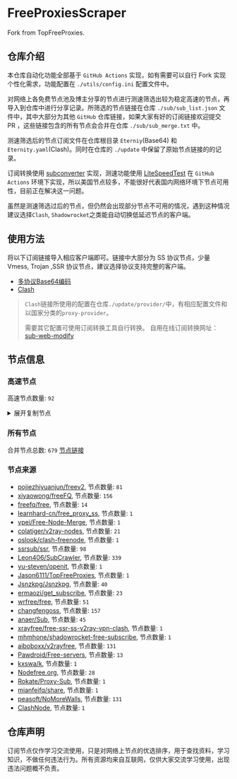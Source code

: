 # FreeProxiesScraper

Fork from TopFreeProxies.

## 仓库介绍
本仓库自动化功能全部基于 `GitHub Actions` 实现，如有需要可以自行 Fork 实现个性化需求，功能配置在 `./utils/config.ini` 配置文件中。

对网络上各免费节点池及博主分享的节点进行测速筛选出较为稳定高速的节点，再导入到仓库中进行分享记录。所筛选的节点链接在仓库 `./sub/sub_list.json` 文件中，其中大部分为其他 `GitHub` 仓库链接，如果大家有好的订阅链接欢迎提交 PR ，这些链接包含的所有节点会合并在仓库 `./sub/sub_merge.txt` 中。

测速筛选后的节点订阅文件在仓库根目录 `Eterniy`(Base64) 和 `Eternity.yaml`(Clash)。同时在仓库的 `./update` 中保留了原始节点链接的的记录。

订阅转换使用 [subconverter](https://github.com/tindy2013/subconverter) 实现，测速功能使用 [LiteSpeedTest](https://github.com/xxf098/LiteSpeedTest) 在 `GitHub Actions` 环境下实现，所以美国节点较多，不能很好代表国内网络环境下节点可用性，目前正在解决这一问题。

虽然是测速筛选过后的节点，但仍然会出现部分节点不可用的情况，遇到这种情况建议选择`Clash`, `Shadowrocket`之类能自动切换低延迟节点的客户端。

## 使用方法
将以下订阅链接导入相应客户端即可。链接中大部分为 SS 协议节点，少量 Vmess, Trojan ,SSR 协议节点，建议选择协议支持完整的客户端。

- [多协议Base64编码](https://raw.githubusercontent.com/caijh/FreeProxiesScraper/master/Eternity)
- [Clash](https://raw.githubusercontent.com/caijh/FreeProxiesScraper/master/Eternity.yaml)

>`Clash`链接所使用的配置在仓库`./update/provider/`中，有相应配置文件和以国家分类的`proxy-provider`。
>
>需要其它配置可使用订阅转换工具自行转换。
>自用在线订阅转换网址：[sub-web-modify](https://sub.v1.mk/)

## 节点信息
### 高速节点
高速节点数量: `92`
<details>
  <summary>展开复制节点</summary>

    vmess://eyJ2IjoiMiIsInBzIjoi8J+Hr/Cfh7UgSlDwn5iIU1NSU1VCXzM1NTc4OTM1ODciLCJhZGQiOiJ5ZDIuYWluaXZwLmNvbSIsInBvcnQiOiIzMzIwMiIsInR5cGUiOiJub25lIiwiaWQiOiI5MjA0YWZjZC0wMjNlLTc4MWYtMWFiYy1jMTJlZmNjZDEzNDQiLCJhaWQiOiIwIiwibmV0Ijoid3MiLCJwYXRoIjoiL3JheSIsImhvc3QiOiJ5ZDIuYWluaXZwLmNvbSIsInRscyI6InRscyJ9
    ss://YWVzLTI1Ni1jZmI6YW1hem9uc2tyMDU@54.199.66.30:443#%F0%9F%87%AF%F0%9F%87%B5%20JP%F0%9F%98%88SSRSUB_3528396055
    trojan://95b@117.123.144.67:28825?allowInsecure=0&sni=30388d70-6f5c-4d7c-8daa-9d3df7c5c526.9150e878-8296-4798-a172-c3fe66b8dee5.ddnsgeek.com#%F0%9F%87%B0%F0%9F%87%B7%20%E9%9F%A9%E5%9B%BD%2BV2CROSS.COM
    trojan://95b@211.107.201.14:25001?allowInsecure=0&sni=5ae52850-e7f0-481c-8cff-6c1ed17fd9f1.91f1a2e9-9f15-4330-996f-0b6bc7c8fa5b.theworkpc.com#%F0%9F%87%B0%F0%9F%87%B7%20%E9%9F%A9%E5%9B%BD%2BV2CROSS.COM%202
    trojan://2155145a-b1b5-443a-8977-670f6bd10f02@bgroup.node1.t.nodelist-airport.com:50001?allowInsecure=0#%F0%9F%87%AF%F0%9F%87%B5%20%E6%97%A5%E6%9C%AC%2B%E4%B8%9C%E4%BA%ACAmazon%E6%95%B0%E6%8D%AE%E4%B8%AD%E5%BF%83
    trojan://a3ca0380-8a17-403a-a5b3-a9f6e59be193@claw-ali-hkg-1ge.china-next-generation-any-path-smart-route-global.2h.ma:443?allowInsecure=0&sni=claw-ali-hkg-1ge.china-next-generation-any-path-smart-route-global.2h.ma#%F0%9F%87%AD%F0%9F%87%B0%20%E9%A6%99%E6%B8%AF%2B%E9%98%BF%E9%87%8C%E4%BA%91
    trojan://95b@aliyun.2096.us.kg:443?allowInsecure=0&sni=68123106-3e43-4958-b75a-b06e81eabf79.50d88e28-a870-497d-bf87-c20fb6802871.camdvr.org#%F0%9F%87%AD%F0%9F%87%B0%20%E9%A6%99%E6%B8%AF%2B%E7%94%B5%E8%AE%AF%E7%9B%88%E7%A7%91%E6%9C%89%E9%99%90%E5%85%AC%E5%8F%B8
    vmess://eyJ2IjoiMiIsInBzIjoi8J+HqPCfh7Mg5Y+w5rm+XzEyMTMyMDAwMSIsImFkZCI6IjEwMy4xNTkuMjA2LjM1IiwicG9ydCI6IjMxOTQ1IiwidHlwZSI6Im5vbmUiLCJpZCI6ImUyZTUxMWIwLTdkZWYtNGUxYi1kMjM4LTZjYjUzOTFiMmUzZiIsImFpZCI6IjAiLCJuZXQiOiJ3cyIsInBhdGgiOiIvIiwiaG9zdCI6IjEwMy4xNTkuMjA2LjM1IiwidGxzIjoiIn0=
    vmess://eyJ2IjoiMiIsInBzIjoi8J+HqPCfh7Mg5Y+w5rm+XzEyMTMyMDAwMiIsImFkZCI6IjQ1LjEyMS40OC4xOTYiLCJwb3J0IjoiMTAwMDEiLCJ0eXBlIjoibm9uZSIsImlkIjoiMGVkMzU2MjktOTE5YS00ODkxLWJhMGYtMTNjZDE5OGY4NjNiIiwiYWlkIjoiMCIsIm5ldCI6InRjcCIsInBhdGgiOiIvIiwiaG9zdCI6IjEwMy4xNTkuMjA2LjM1IiwidGxzIjoiIn0=
    vmess://eyJ2IjoiMiIsInBzIjoi8J+HqPCfh7Mg5Y+w5rm+XzEyMTMyMDAwNiIsImFkZCI6IjEyMy41OC4xOTcuNzAiLCJwb3J0IjoiNDQzIiwidHlwZSI6Im5vbmUiLCJpZCI6IjRjYTAxOTZjLTA1ZTctNDVlYi05MDM2LTY5MmMyMDFmNDVmYiIsImFpZCI6IjAiLCJuZXQiOiJ3cyIsInBhdGgiOiIvIiwiaG9zdCI6IiIsInRscyI6IiJ9
    vmess://eyJ2IjoiMiIsInBzIjoi8J+HqPCfh7Mg5Y+w5rm+XzEyMTMyMDAwNyIsImFkZCI6IjE1Mi4zMi4xNjcuMTY2IiwicG9ydCI6IjE5NTg4IiwidHlwZSI6Im5vbmUiLCJpZCI6ImUxNjBkMGJhLTViMWEtNDQ4Yy1mY2ZiLTM1YmZjNWMyYjFiNSIsImFpZCI6IjAiLCJuZXQiOiJ0Y3AiLCJwYXRoIjoiLyIsImhvc3QiOiIiLCJ0bHMiOiIifQ==
    vmess://eyJ2IjoiMiIsInBzIjoi8J+HuPCfh6wg5paw5Yqg5Z2hXzEyMTMyMDAwMSIsImFkZCI6IjguMjIyLjIzOS43IiwicG9ydCI6IjMwMzI3IiwidHlwZSI6Im5vbmUiLCJpZCI6ImIzMTNlNjcwLWJmZDQtNGI2Mi1kMzE0LTBkMjk2ZTM2MzE5MiIsImFpZCI6IjAiLCJuZXQiOiJ0Y3AiLCJwYXRoIjoiLyIsImhvc3QiOiIiLCJ0bHMiOiIifQ==
    vmess://eyJ2IjoiMiIsInBzIjoi8J+HuPCfh6wg5paw5Yqg5Z2hXzEyMTMyMDAwNCIsImFkZCI6IjIwNy4xNDguNzcuMjE1IiwicG9ydCI6IjIiLCJ0eXBlIjoibm9uZSIsImlkIjoiNmUyMDgwYmMtMDdiMC00MDQ2LThjNmEtYmI1YTE4ZTEyZjdjIiwiYWlkIjoiMCIsIm5ldCI6IndzIiwicGF0aCI6Ii8iLCJob3N0IjoiIiwidGxzIjoiIn0=
    vmess://eyJ2IjoiMiIsInBzIjoi8J+HuPCfh6wg5paw5Yqg5Z2hXzEyMTMyMDAwOCIsImFkZCI6IjguMjE5LjI0MC4xMjAiLCJwb3J0IjoiMzI5NjkiLCJ0eXBlIjoibm9uZSIsImlkIjoiOTUyNDkwMjAtZmJiNy00NTkyLWVmY2UtNmFkMzk1NGMzZmFkIiwiYWlkIjoiMCIsIm5ldCI6InRjcCIsInBhdGgiOiIvIiwiaG9zdCI6IiIsInRscyI6IiJ9
    vmess://eyJ2IjoiMiIsInBzIjoi8J+HuPCfh6wg5paw5Yqg5Z2hXzEyMTMyMDAwOSIsImFkZCI6IjguMjE5LjU5LjYzIiwicG9ydCI6IjEyNjgxIiwidHlwZSI6Im5vbmUiLCJpZCI6ImNjNThjYmRjLWMzNmYtNDJmNC05MjU0LThmNGZjNTY0MjQ2YiIsImFpZCI6IjAiLCJuZXQiOiJ0Y3AiLCJwYXRoIjoiLyIsImhvc3QiOiIiLCJ0bHMiOiIifQ==
    vmess://eyJ2IjoiMiIsInBzIjoi8J+HuPCfh6wg5paw5Yqg5Z2hXzEyMTMyMDAzNyIsImFkZCI6IjguMjE5LjU5LjIyMiIsInBvcnQiOiI0Njk5OCIsInR5cGUiOiJub25lIiwiaWQiOiI1YzliZWQxYS03MTZiLTQzZTctYzgwNy05ZTA3NTgxODYzNjAiLCJhaWQiOiIwIiwibmV0Ijoid3MiLCJwYXRoIjoiLyIsImhvc3QiOiIiLCJ0bHMiOiIifQ==
    vmess://eyJ2IjoiMiIsInBzIjoi8J+HuPCfh6wg5paw5Yqg5Z2hXzEyMTMyMDA5MCIsImFkZCI6IjE0My40Mi42Ni45IiwicG9ydCI6IjQwNjM3IiwidHlwZSI6Im5vbmUiLCJpZCI6IjdlMzBkMDM5LTE3NTEtNGZiZC1hYTBhLTkxOGIwMzAwMzUxNSIsImFpZCI6IjAiLCJuZXQiOiJ3cyIsInBhdGgiOiIvY2hhbWkiLCJob3N0IjoiIiwidGxzIjoiIn0=
    vmess://eyJ2IjoiMiIsInBzIjoi8J+Hr/Cfh7Ug5pel5pysXzEyMTMyMDAwMSIsImFkZCI6IjEwMy4zNS4xOTAuNjUiLCJwb3J0IjoiNDQzIiwidHlwZSI6Im5vbmUiLCJpZCI6ImVkNTMxZWJlLTQ5NzEtNDdmOS1hODgxLTYzNmQwYjEwMWE0NSIsImFpZCI6IjAiLCJuZXQiOiJ3cyIsInBhdGgiOiIvIiwiaG9zdCI6IiIsInRscyI6IiJ9
    vmess://eyJ2IjoiMiIsInBzIjoi8J+Hr/Cfh7Ug5pel5pysXzEyMTMyMDAwNyIsImFkZCI6IjY0LjE3Ni4zOS4zMSIsInBvcnQiOiI1NjI2MiIsInR5cGUiOiJub25lIiwiaWQiOiI1OTBmMjc0NC1lOWQxLTRmMmMtYTM4NC1kMzViNzM2YmNhNDEiLCJhaWQiOiIwIiwibmV0IjoidGNwIiwicGF0aCI6Ii8iLCJob3N0IjoiIiwidGxzIjoiIn0=
    vmess://eyJ2IjoiMiIsInBzIjoi8J+Hr/Cfh7Ug5pel5pysXzEyMTMyMDAwOSIsImFkZCI6ImtreXgueXlkc2lpLmNvbSIsInBvcnQiOiI4MCIsInR5cGUiOiJub25lIiwiaWQiOiJmMzJmYjYzNy02N2ViLTQ4YmUtOWYyOS00NTIzYzQ3MjBkZTciLCJhaWQiOiIwIiwibmV0Ijoid3MiLCJwYXRoIjoiLyIsImhvc3QiOiJ5eHR3LjY1MTU2OC54eXoiLCJ0bHMiOiIifQ==
    vmess://eyJ2IjoiMiIsInBzIjoi8J+Hr/Cfh7Ug5pel5pysXzEyMTMyMDAyMiIsImFkZCI6IjE0OS4yOC4xOS42MyIsInBvcnQiOiI0MjI4MCIsInR5cGUiOiJub25lIiwiaWQiOiI4MjNjYTBkNC1hN2Y4LTRlOTktODA5MC0yMzUxZjcxOGQxMDYiLCJhaWQiOiIwIiwibmV0IjoidGNwIiwicGF0aCI6Ii8iLCJob3N0IjoieXh0dy42NTE1NjgueHl6IiwidGxzIjoiIn0=
    vmess://eyJ2IjoiMiIsInBzIjoi8J+Hr/Cfh7Ug5pel5pysXzEyMTMyMDAyMyIsImFkZCI6IjQ1Ljc3LjE3Ni4yMTciLCJwb3J0IjoiMTYxNDIiLCJ0eXBlIjoibm9uZSIsImlkIjoiMWY1N2ExY2MtZDM5NS00YmRlLWJmY2YtZjYyYThhNGY5NTU5IiwiYWlkIjoiMCIsIm5ldCI6InRjcCIsInBhdGgiOiIvIiwiaG9zdCI6Inl4dHcuNjUxNTY4Lnh5eiIsInRscyI6IiJ9
    vmess://eyJ2IjoiMiIsInBzIjoi8J+Hr/Cfh7Ug5pel5pysXzEyMTMyMDAyNCIsImFkZCI6IjEzOS4xODAuMjAyLjIxMyIsInBvcnQiOiI0MjQzNCIsInR5cGUiOiJub25lIiwiaWQiOiJkOWE3YzUyOS1mOThiLTQyOWItZWIyNi1jOTA5NzljOTEwYTMiLCJhaWQiOiIwIiwibmV0IjoidGNwIiwicGF0aCI6Ii8iLCJob3N0IjoieXh0dy42NTE1NjgueHl6IiwidGxzIjoiIn0=
    vmess://eyJ2IjoiMiIsInBzIjoi8J+Hr/Cfh7Ug5pel5pysXzEyMTMyMDAyNSIsImFkZCI6IjEzOS4xNjIuMTI1Ljk3IiwicG9ydCI6IjQ5NDk5IiwidHlwZSI6Im5vbmUiLCJpZCI6IjNjZTFkMmUzLTBlMWItNGIwMC05MjFiLWZjYzBmOGFiZTFmNiIsImFpZCI6IjAiLCJuZXQiOiJ0Y3AiLCJwYXRoIjoiLyIsImhvc3QiOiJ5eHR3LjY1MTU2OC54eXoiLCJ0bHMiOiIifQ==
    vmess://eyJ2IjoiMiIsInBzIjoi8J+Hr/Cfh7Ug5pel5pysXzEyMTMyMDAyNyIsImFkZCI6IjE3Mi4xMDUuMjI2LjE2NiIsInBvcnQiOiIzNjE3MyIsInR5cGUiOiJub25lIiwiaWQiOiI1ZGU4MDhkMS1iNzA3LTQ2MmMtODNmMy02ODczOTUwNGFkNzAiLCJhaWQiOiIwIiwibmV0IjoidGNwIiwicGF0aCI6Ii8iLCJob3N0IjoieXh0dy42NTE1NjgueHl6IiwidGxzIjoiIn0=
    vmess://eyJ2IjoiMiIsInBzIjoi8J+Hr/Cfh7Ug5pel5pysXzEyMTMyMDAyOCIsImFkZCI6IjIwMi4xODIuMTA3LjUyIiwicG9ydCI6IjEyNjI2IiwidHlwZSI6Im5vbmUiLCJpZCI6IjRiMDFlNTE3LWY5OGEtNGRiZC04MDJiLTAyMzMwMmFmYzJmNyIsImFpZCI6IjAiLCJuZXQiOiJ0Y3AiLCJwYXRoIjoiLyIsImhvc3QiOiJ5eHR3LjY1MTU2OC54eXoiLCJ0bHMiOiIifQ==
    vmess://eyJ2IjoiMiIsInBzIjoi8J+Hr/Cfh7Ug5pel5pysXzEyMTMyMDAyOSIsImFkZCI6IjEzOS4xNjIuOTAuMTcwIiwicG9ydCI6IjI5NDc1IiwidHlwZSI6Im5vbmUiLCJpZCI6ImQ5ZGM1MDZiLTliY2YtNDk3ZS1lYTExLTUzYzM2OWUyYjM0MyIsImFpZCI6IjAiLCJuZXQiOiJ0Y3AiLCJwYXRoIjoiLyIsImhvc3QiOiJ5eHR3LjY1MTU2OC54eXoiLCJ0bHMiOiIifQ==
    vmess://eyJ2IjoiMiIsInBzIjoi8J+Hr/Cfh7Ug5pel5pysXzEyMTMyMDAzOCIsImFkZCI6IjEzOC4yLjQ0LjIxMSIsInBvcnQiOiIyMDA4MSIsInR5cGUiOiJub25lIiwiaWQiOiI1OTNiODUyNS0wYzQ4LTRiMGYtZDlhZi0yZDczYTkxNDg5NzMiLCJhaWQiOiI2NCIsIm5ldCI6InRjcCIsInBhdGgiOiIvIiwiaG9zdCI6Inl4dHcuNjUxNTY4Lnh5eiIsInRscyI6IiJ9
    vmess://eyJ2IjoiMiIsInBzIjoi8J+Hr/Cfh7Ug5pel5pysXzEyMTMyMDA0NSIsImFkZCI6IjE2Ny4xNzkuODMuMTM4IiwicG9ydCI6IjM2MDEzIiwidHlwZSI6Im5vbmUiLCJpZCI6Ijk3NzAwMzcyLTA3ZDAtNGUxMC1kYjk2LTkzNzg0NGYzMGE1MCIsImFpZCI6IjAiLCJuZXQiOiJ0Y3AiLCJwYXRoIjoiLyIsImhvc3QiOiJ5eHR3LjY1MTU2OC54eXoiLCJ0bHMiOiIifQ==
    vmess://eyJ2IjoiMiIsInBzIjoi8J+Hr/Cfh7Ug5pel5pysXzEyMTMyMDA1MSIsImFkZCI6IjQ1Ljg4LjQzLjE0MyIsInBvcnQiOiI1MTgwMSIsInR5cGUiOiJub25lIiwiaWQiOiI0MTgwNDhhZi1hMjkzLTRiOTktOWIwYy05OGNhMzU4MGRkMjQiLCJhaWQiOiI2NCIsIm5ldCI6InRjcCIsInBhdGgiOiIvIiwiaG9zdCI6Inl4dHcuNjUxNTY4Lnh5eiIsInRscyI6IiJ9
    vmess://eyJ2IjoiMiIsInBzIjoi8J+Hr/Cfh7Ug5pel5pysXzEyMTMyMDA1NCIsImFkZCI6IjQ1Ljg4LjQzLjE2MyIsInBvcnQiOiI1MTgwMSIsInR5cGUiOiJub25lIiwiaWQiOiI0MTgwNDhhZi1hMjkzLTRiOTktOWIwYy05OGNhMzU4MGRkMjQiLCJhaWQiOiI2NCIsIm5ldCI6InRjcCIsInBhdGgiOiIvIiwiaG9zdCI6Inl4dHcuNjUxNTY4Lnh5eiIsInRscyI6IiJ9
    vmess://eyJ2IjoiMiIsInBzIjoi8J+Hr/Cfh7Ug5pel5pysKOasoui/juiuoumYhVlvdXR1YmXnoLTop6PotYTmupDlkJspIDMiLCJhZGQiOiIxMzkuMTYyLjEyMi4yMDUiLCJwb3J0IjoiMzg0NSIsInR5cGUiOiJub25lIiwiaWQiOiI3NmQ1YzZlMy1jNzRjLTM0MDYtYjllOC05ODU5ZDBhNzFjNTYiLCJhaWQiOiIwIiwibmV0IjoidGNwIiwicGF0aCI6Ii8iLCJob3N0IjoieXh0dy42NTE1NjgueHl6IiwidGxzIjoiIn0=
    vmess://eyJ2IjoiMiIsInBzIjoi8J+HsPCfh7cg6Z+p5Zu9XzEyMTMyMDAwMSIsImFkZCI6Im11cmFuLWtyLnFyZmx5Lm1lIiwicG9ydCI6IjIwMjU0IiwidHlwZSI6Im5vbmUiLCJpZCI6IjAwN2JlOWFkLThkYjYtNDE2NC1mYzQ5LTQ5OTg5YmJjYmE5NiIsImFpZCI6IjAiLCJuZXQiOiJ3cyIsInBhdGgiOiIvIiwiaG9zdCI6Im11cmFuLWtyLnFyZmx5Lm1lIiwidGxzIjoiIn0=
    vmess://eyJ2IjoiMiIsInBzIjoi8J+HrfCfh7Ag6aaZ5rivXzEyMTMyMDAwMSIsImFkZCI6IjExNS4xMjYuNTAuMTExIiwicG9ydCI6IjE2Mzk5IiwidHlwZSI6Im5vbmUiLCJpZCI6IjBhODI0NjYwLThiMTctNDY2NS1kMmI0LWE4NmM3ZjE1ZDMyYSIsImFpZCI6IjAiLCJuZXQiOiJ0Y3AiLCJwYXRoIjoiLyIsImhvc3QiOiJtdXJhbi1rci5xcmZseS5tZSIsInRscyI6IiJ9
    vmess://eyJ2IjoiMiIsInBzIjoi8J+HrfCfh7Ag6aaZ5rivXzEyMTMyMDAwOCIsImFkZCI6IjkxLjE0OS4yMzYuNzAiLCJwb3J0IjoiNTk2MzgiLCJ0eXBlIjoibm9uZSIsImlkIjoiOWZjZWMzMWQtNDBhYS00Zjk4LThjNDctMDI5NjA4NGZlM2ZmIiwiYWlkIjoiMCIsIm5ldCI6InRjcCIsInBhdGgiOiIvIiwiaG9zdCI6Im11cmFuLWtyLnFyZmx5Lm1lIiwidGxzIjoiIn0=
    vmess://eyJ2IjoiMiIsInBzIjoi8J+HrfCfh7Ag6aaZ5rivXzEyMTMyMDAxMiIsImFkZCI6IjQ3LjI0Mi43Ni4xMjUiLCJwb3J0IjoiNDU2MzEiLCJ0eXBlIjoibm9uZSIsImlkIjoiZjE3ZDFhOTktNWIzYS00M2RhLWU1OWEtYWQ1NWNiYTg1YzI3IiwiYWlkIjoiMCIsIm5ldCI6IndzIiwicGF0aCI6Ii8iLCJob3N0IjoiIiwidGxzIjoiIn0=
    trojan://c017fb27-a4b4-48f9-80f6-2bdb504adf75@35ba5dc4c753892feb3270a8e745e72b.lianjianode.xyz:42168?allowInsecure=1&sni=data.bilibili.com#%F0%9F%87%AD%F0%9F%87%B0%20%E9%A6%99%E6%B8%AFTROJAN%E7%9B%B4%E8%BF%9E%200.1x
    trojan://c017fb27-a4b4-48f9-80f6-2bdb504adf75@35ba5dc4c753892feb3270a8e745e72b.lianjianode.xyz:42168?allowInsecure=1&sni=data.bilibili.com#%F0%9F%87%AD%F0%9F%87%B0%20%E9%A6%99%E6%B8%AFTROJAN%E7%9B%B4%E8%BF%9E%200.1x%202
    vmess://eyJ2IjoiMiIsInBzIjoi8J+Hr/Cfh7Ug5pel5pysKOasoui/juiuoumYhVlvdXR1YmXnoLTop6PotYTmupDlkJspIDIiLCJhZGQiOiIyMC4yMzkuNTEuMjIiLCJwb3J0IjoiMTUwNzgiLCJ0eXBlIjoibm9uZSIsImlkIjoiMDQ3MTg0YjctNmRhMi0zZDNmLWFjMjctNmExYTg3MDFkYWY4IiwiYWlkIjoiMiIsIm5ldCI6IndzIiwicGF0aCI6Ii9obHMvY2N0djVwaGQubTN1OCIsImhvc3QiOiJ0Lm1lL3JpcGFvamllZGlhbiIsInRscyI6IiJ9
    ss://YWVzLTI1Ni1jZmI6YW1hem9uc2tyMDU@13.229.233.60:443#%F0%9F%87%B8%F0%9F%87%AC%20_SG_%E6%96%B0%E5%8A%A0%E5%9D%A1
    ss://YWVzLTI1Ni1jZmI6YW1hem9uc2tyMDU@54.169.134.156:443#%F0%9F%87%B8%F0%9F%87%AC%20_SG_%E6%96%B0%E5%8A%A0%E5%9D%A1-%3E%F0%9F%87%BA%F0%9F%87%B8_US_%E7%BE%8E%E5%9B%BD
    vmess://eyJ2IjoiMiIsInBzIjoi8J+HuPCfh6wgZ2l0aHViLmNvbS9mcmVlZnEgLSDmlrDliqDlnaFPVkggOCIsImFkZCI6IjEzOS45OS45MS45NSIsInBvcnQiOiI0NDMiLCJ0eXBlIjoibm9uZSIsImlkIjoiYzAxNTY0NTEtNGVmYi00NWUyLTg0ZmMtOGQzMTVjNDY1MGRiIiwiYWlkIjoiMzIiLCJuZXQiOiJ0Y3AiLCJwYXRoIjoiL2hscy9jY3R2NXBoZC5tM3U4IiwiaG9zdCI6InQubWUvcmlwYW9qaWVkaWFuIiwidGxzIjoiIn0=
    vmess://eyJ2IjoiMiIsInBzIjoi8J+Hr/Cfh7UgZ2l0aHViLmNvbS9mcmVlZnEgLSDml6XmnKzkuJzkuqxMaW5vZGXmlbDmja7kuK3lv4MgMTYiLCJhZGQiOiIxNzIuMTA1LjIxOS4xOCIsInBvcnQiOiI0NDMiLCJ0eXBlIjoibm9uZSIsImlkIjoiOTI3MDk0ZDMtZDY3OC00NzYzLTg1OTEtZTI0MGQwYmNhZTg3IiwiYWlkIjoiMCIsIm5ldCI6IndzIiwicGF0aCI6Ii8iLCJob3N0IjoiIiwidGxzIjoidGxzIn0=
    vmess://eyJ2IjoiMiIsInBzIjoi8J+Hr/Cfh7UgZ2l0aHViLmNvbS9mcmVlZnEgLSDml6XmnKzkuJzkuqxQRUcgVEVDSCAxOCIsImFkZCI6IjEwNC4yMzMuMjQwLjU5IiwicG9ydCI6IjQ0MyIsInR5cGUiOiJub25lIiwiaWQiOiI0MTgwNDhhZi1hMjkzLTRiOTktOWIwYy05OGNhMzU4MGRkMjQiLCJhaWQiOiI2NCIsIm5ldCI6IndzIiwicGF0aCI6Ii8iLCJob3N0IjoiMTA0LjIzMy4yNDAuNTkiLCJ0bHMiOiJ0bHMifQ==
    ss://YWVzLTI1Ni1jZmI6YW1hem9uc2tyMDU@35.89.254.58:443#%F0%9F%87%BA%F0%9F%87%B8%20_US_%E7%BE%8E%E5%9B%BD_10
    ss://YWVzLTI1Ni1jZmI6YW1hem9uc2tyMDU@54.187.221.114:443#%F0%9F%87%BA%F0%9F%87%B8%20_US_%E7%BE%8E%E5%9B%BD-%3E%F0%9F%87%AE%F0%9F%87%B7_IR_%E4%BC%8A%E6%9C%97
    ss://YWVzLTI1Ni1jZmI6YW1hem9uc2tyMDU@35.161.163.245:443#%F0%9F%87%BA%F0%9F%87%B8%20_US_%E7%BE%8E%E5%9B%BD_14
    trojan://telegram-id-directvpn@3.143.42.57:22222?allowInsecure=0&sni=trojan.burgerip.co.uk#%F0%9F%87%BA%F0%9F%87%B8%20%E7%BE%8E%E5%9B%BD%2BAmazon%2BEC2%E6%9C%8D%E5%8A%A1%E5%99%A8
    trojan://telegram-id-privatevpns@13.36.4.38:22222?allowInsecure=0&sni=trojan.burgerip.co.uk#%F0%9F%87%BA%F0%9F%87%B8%20%E7%BE%8E%E5%9B%BD%2BAmazon%E6%95%B0%E6%8D%AE%E4%B8%AD%E5%BF%83
    trojan://telegram-id-privatevpns@18.169.245.178:22222?allowInsecure=0&sni=trojan.burgerip.co.uk#%F0%9F%87%BA%F0%9F%87%B8%20%E7%BE%8E%E5%9B%BD%2BAmazon%E6%95%B0%E6%8D%AE%E4%B8%AD%E5%BF%83%202
    trojan://telegram-id-privatevpns@18.175.105.52:22222?allowInsecure=0&sni=trojan.burgerip.co.uk#%F0%9F%87%BA%F0%9F%87%B8%20%E7%BE%8E%E5%9B%BD%2BAmazon%E6%95%B0%E6%8D%AE%E4%B8%AD%E5%BF%83%203
    trojan://bpb-trojan@104.17.147.22:2053?allowInsecure=0&sni=bPB-worker-PANeL1-e4p.paGes.DeV#%F0%9F%87%BA%F0%9F%87%B8%20%E7%BE%8E%E5%9B%BD%2BCloudFlare%E8%8A%82%E7%82%B9
    trojan://bpb-trojan@104.19.35.14:443?allowInsecure=0&sni=BPB-wOrkeR-pANel1-E4P.pageS.DeV#%F0%9F%87%BA%F0%9F%87%B8%20%E7%BE%8E%E5%9B%BD%2BCloudFlare%E8%8A%82%E7%82%B9%202
    trojan://Trevely@108.162.193.110:443?allowInsecure=0&sni=trojan.trevely.us.kg#%F0%9F%87%BA%F0%9F%87%B8%20%E7%BE%8E%E5%9B%BD%2BCloudFlare%E8%8A%82%E7%82%B9%203
    trojan://auto@162.159.136.232:8443?allowInsecure=0&sni=e9464f45.trauma-2r4.pages.dev#%F0%9F%87%BA%F0%9F%87%B8%20%E7%BE%8E%E5%9B%BD%2BCloudFlare%E8%8A%82%E7%82%B9%204
    trojan://tg-dns68@162.159.153.8:443?allowInsecure=0&sni=vip.putata.eu.org#%F0%9F%87%BA%F0%9F%87%B8%20%E7%BE%8E%E5%9B%BD%2BCloudFlare%E8%8A%82%E7%82%B9%205
    trojan://Trevely@172.64.33.110:443?allowInsecure=0&sni=trojan.trevely.us.kg#%F0%9F%87%BA%F0%9F%87%B8%20%E7%BE%8E%E5%9B%BD%2BCloudFlare%E8%8A%82%E7%82%B9%206
    trojan://trojan@172.67.130.66:443?allowInsecure=0&sni=test-a23.pages.dev#%F0%9F%87%BA%F0%9F%87%B8%20%E7%BE%8E%E5%9B%BD%2BCloudFlare%E8%8A%82%E7%82%B9%207
    trojan://Trevely@173.245.59.110:443?allowInsecure=0&sni=trojan.trevely.us.kg#%F0%9F%87%BA%F0%9F%87%B8%20%E7%BE%8E%E5%9B%BD%2BCloudFlare%E8%8A%82%E7%82%B9%208
    trojan://95b@65.75.194.43:10511?allowInsecure=0&sni=2022585a-86a7-4231-b3a0-eeda14f77f4d.8f18237c-8e5f-4ffb-a434-1b2948c87be3.ddnsfree.com#%F0%9F%87%BA%F0%9F%87%B8%20%E7%BE%8E%E5%9B%BD%2BV2CROSS.COM
    trojan://telegram-id-directvpn@13.51.247.95:22222?allowInsecure=0&sni=trojan.burgerip.co.uk#%F0%9F%87%BA%F0%9F%87%B8%20%E7%BE%8E%E5%9B%BD%2BXerox
    trojan://telegram-id-privatevpns@13.60.132.40:22222?allowInsecure=0&sni=trojan.burgerip.co.uk#%F0%9F%87%BA%F0%9F%87%B8%20%E7%BE%8E%E5%9B%BD%2BXerox%202
    trojan://telegram-id-directvpn@18.216.168.34:22222?allowInsecure=0&sni=trojan.burgerip.co.uk#%F0%9F%87%BA%F0%9F%87%B8%20%E7%BE%8E%E5%9B%BD%2B%E4%BF%84%E4%BA%A5%E4%BF%84%E5%B7%9E%E9%83%BD%E6%9F%8F%E6%9E%97Amazon%E6%95%B0%E6%8D%AE%E4%B8%AD%E5%BF%83
    trojan://cf13832b-4ca0-4fee-8e85-2b2411104e75@us004.421421.xyz:20230?allowInsecure=0&sni=421421.xyz#%F0%9F%87%BA%F0%9F%87%B8%20%E7%BE%8E%E5%9B%BD%2B%E4%BF%84%E5%8B%92%E5%86%88%E5%B7%9E%E6%B3%A2%E7%89%B9%E5%85%B0Amazon%E6%95%B0%E6%8D%AE%E4%B8%AD%E5%BF%83
    trojan://telegram-id-directvpn@54.86.248.206:22222?allowInsecure=0&sni=trojan.burgerip.co.uk#%F0%9F%87%BA%F0%9F%87%B8%20%E7%BE%8E%E5%9B%BD%2B%E5%BC%97%E5%90%89%E5%B0%BC%E4%BA%9A%E5%B7%9E%E9%98%BF%E4%BB%80%E6%9C%ACAmazon%E6%95%B0%E6%8D%AE%E4%B8%AD%E5%BF%83
    trojan://telegram-id-privatevpns@16.171.91.51:22222?allowInsecure=0&sni=trojan.burgerip.co.uk#%F0%9F%87%BA%F0%9F%87%B8%20%E7%BE%8E%E5%9B%BD%2B%E6%83%A0%E6%99%AEHP
    trojan://telegram-id-privatevpns@18.135.167.255:22222?allowInsecure=0&sni=trojan.burgerip.co.uk#%F0%9F%87%BA%F0%9F%87%B8%20%E7%BE%8E%E5%9B%BD%2B%E9%BA%BB%E7%9C%81%E7%90%86%E5%B7%A5%E5%AD%A6%E9%99%A2
    vmess://eyJ2IjoiMiIsInBzIjoi8J+HuvCfh7ggQW1lcmljYXPwn5iIU1NSU1VCXzI3ODA1ODgzNjciLCJhZGQiOiIxNjIuMTU5LjE0MC44OSIsInBvcnQiOiIyMDgyIiwidHlwZSI6Im5vbmUiLCJpZCI6IjVmM2YwOWFkLTg5Y2ItNGU5NC1hN2FkLWFhODIzOTkxMzU1NSIsImFpZCI6IjAiLCJuZXQiOiJ3cyIsInBhdGgiOiJnaXRodWIuY29tL0FsdmluOTk5OSIsImhvc3QiOiJpcDMuNjkyOTE5OC54eXoiLCJ0bHMiOiIifQ==
    vmess://eyJ2IjoiMiIsInBzIjoiVU3wn5iIU1NSU1VCXzI0ODc3NjgwMTAiLCJhZGQiOiIxNzIuNjQuMTY3LjM1IiwicG9ydCI6IjIwOTUiLCJ0eXBlIjoibm9uZSIsImlkIjoiMThkOTYxOTAtYzEwZi00NDhmLWE4MmEtMmQzNmRmNWMzY2RlIiwiYWlkIjoiMCIsIm5ldCI6IndzIiwicGF0aCI6Ii9naXRodWIuY29tL0FsdmluOTk5OSIsImhvc3QiOiJpcDExLjYwMTY3MjUueHl6IiwidGxzIjoiIn0=
    vmess://eyJ2IjoiMiIsInBzIjoiRXVyb/CfmIhTU1JTVUJfMzIyNTM0MjcxMSIsImFkZCI6IjExMi4xMzIuMjE1LjEyIiwicG9ydCI6IjUwMDAyIiwidHlwZSI6Im5vbmUiLCJpZCI6IjQxODA0OGFmLWEyOTMtNGI5OS05YjBjLTk4Y2EzNTgwZGQyNCIsImFpZCI6IjY0IiwibmV0IjoidGNwIiwicGF0aCI6Ii9naXRodWIuY29tL0FsdmluOTk5OSIsImhvc3QiOiJpcDExLjYwMTY3MjUueHl6IiwidGxzIjoiIn0=
    vmess://eyJ2IjoiMiIsInBzIjoiT3RoZXLwn5iIU1NSU1VCXzI1Nzg1ODExMjgiLCJhZGQiOiI0Ny4xMDQuMTg2LjEzMyIsInBvcnQiOiI1MDAwMiIsInR5cGUiOiJub25lIiwiaWQiOiI0MTgwNDhhZi1hMjkzLTRiOTktOWIwYy05OGNhMzU4MGRkMjQiLCJhaWQiOiI2NCIsIm5ldCI6InRjcCIsInBhdGgiOiIvZ2l0aHViLmNvbS9BbHZpbjk5OTkiLCJob3N0IjoiaXAxMS42MDE2NzI1Lnh5eiIsInRscyI6IiJ9
    vmess://eyJ2IjoiMiIsInBzIjoi8J+HuvCfh7ggQW1lcmljYXPwn5iIU1NSU1VCXzUxODYxMDY3OSIsImFkZCI6InNpbmdhcG9yZS5jb20iLCJwb3J0IjoiMjA4MiIsInR5cGUiOiJub25lIiwiaWQiOiI1ZjNmMDlhZC04OWNiLTRlOTQtYTdhZC1hYTgyMzk5MTM1NTUiLCJhaWQiOiIwIiwibmV0Ijoid3MiLCJwYXRoIjoiZ2l0aHViLmNvbS9BbHZpbjk5OTkiLCJob3N0IjoiaXAyNi42OTI5MTk4Lnh5eiIsInRscyI6IiJ9
    vmess://eyJ2IjoiMiIsInBzIjoi8J+Ht/Cfh7ogUlXwn5iIU1NSU1VCXzQzMjgzMzE2NyIsImFkZCI6IjE5NC44Ny4zMS4xNjAiLCJwb3J0IjoiODA4MSIsInR5cGUiOiJub25lIiwiaWQiOiJhN2UwMGMyZi00MTFhLTQzOGYtOTExOS0wZjAyMmE4NWE1ZTMiLCJhaWQiOiIwIiwibmV0IjoidGNwIiwicGF0aCI6ImdpdGh1Yi5jb20vQWx2aW45OTk5IiwiaG9zdCI6ImlwMjYuNjkyOTE5OC54eXoiLCJ0bHMiOiIifQ==
    ss://YWVzLTI1Ni1nY206UENubkg2U1FTbmZvUzI3@134.195.196.187:8091#%F0%9F%87%AA%F0%9F%87%BA%20%E6%AC%A7%E6%B4%B2%28%E6%AC%A2%E8%BF%8E%E8%AE%A2%E9%98%85Youtube%E7%A0%B4%E8%A7%A3%E8%B5%84%E6%BA%90%E5%90%9B%29%204
    vmess://eyJ2IjoiMiIsInBzIjoi8J+HqvCfh7og5qyn5rSyKOasoui/juiuoumYhVlvdXR1YmXnoLTop6PotYTmupDlkJspIDMiLCJhZGQiOiIwMzE5aHptMDEuZmFuczgueHl6IiwicG9ydCI6IjQ0MyIsInR5cGUiOiJub25lIiwiaWQiOiI1YzcwZGE1ZC1lNjQxLTNiZjgtYjdkYy01YmFiZDg0M2ZmM2MiLCJhaWQiOiIyIiwibmV0Ijoid3MiLCJwYXRoIjoiL25tc2wiLCJob3N0IjoiMDMxOWh6bTAxLmZhbnM4Lnh5eiIsInRscyI6InRscyJ9
    ss://Y2hhY2hhMjAtaWV0Zi1wb2x5MTMwNTo1Y3A5WjNpV25KWjI@205.134.180.150:443#UM%F0%9F%98%88SSRSUB_108119541
    ss://Y2hhY2hhMjAtaWV0Zi1wb2x5MTMwNToyODUyYzE2NC0xYTViLTQ2MjgtYjY2OC0zNTU0YzdhYTQ0NTM@61.172.235.22:11001#CH%F0%9F%98%88SSRSUB_1834157617
    ss://Y2hhY2hhMjAtaWV0Zi1wb2x5MTMwNTo5NmE4YzI0My0wMjE5LTQwM2UtYjhmYS1mNDhmNjk2NDM1ZTE@iepl1.nezha.tech:33577#CH%F0%9F%98%88SSRSUB_3783732564
    ss://Y2hhY2hhMjAtaWV0Zi1wb2x5MTMwNTpiNDBmYjU2Yy1mNTM4LTRiZjItOTUxZS1iNjQ1ZjQ4Yjk5Mzc@hzhz1.sssyun.xyz:39202#CH%F0%9F%98%88SSRSUB_1647550822
    ss://Y2hhY2hhMjAtaWV0Zi1wb2x5MTMwNTo0YTJyZml4b3BoZGpmZmE4S1ZBNEFh@beesyar.org:8080#Euro%F0%9F%98%88SSRSUB_1145647923
    ss://YWVzLTI1Ni1jZmI6YW1hem9uc2tyMDU@35.95.35.11:443#UM%F0%9F%98%88SSRSUB_549064432
    ss://YWVzLTI1Ni1jZmI6Y2Ruc3NyLnNzcnN1Yi5jb20@cdnssr.ssrsub.com:443#SSR%E5%AE%B9%E6%98%93%E8%A2%AB%E9%98%BB%E6%96%AD%20%E8%BF%BD%E6%B1%82%E7%A8%B3%E5%AE%9A%E8%AF%B7%E6%9B%B4%E6%8D%A2SS%2FV2Ray%2FTrojan%E8%AE%A2%E9%98%85
    ss://cmM0LW1kNTpwYXNzZncyeHM0ZSE@ssr3.ssrsub.com:8333#%E5%85%AC%E7%9B%8A%E6%9C%BA%E5%9C%BAhttps%2F%2Fbit.ly%2F3BPeo5G
    ss://cmM0LW1kNTpwYXNzZncyeHM0ZSE@ssr4.ssrsub.com:8333#%E5%85%AC%E7%9B%8A%E6%9C%BA%E5%9C%BAhttps%2F%2Fdlj.tf%2FSpivhEz
    ss://YWVzLTI1Ni1jZmI6aHR0cHM6Ly9kbGoudGYvc3Nyc3Vi@ssr1.ssrsub.com:42471#SS%E8%8A%82%E7%82%B9%E8%AE%A2%E9%98%85%E5%9C%B0%E5%9D%80https%2F%2Fraw.githubusercontent.com%2Fssrsub%2Fssr%2Fmaster%2Fss-sub
    ss://YWVzLTI1Ni1jZmI6c3VvLnl0L3NzcnN1Yg@ssr2.ssrsub.com:38149#V2ray%E8%AE%A2%E9%98%85%E5%9C%B0%E5%9D%80https%2F%2Fraw.githubusercontent.com%2Fssrsub%2Fssr%2Fmaster%2FV2Ray
    ss://cmM0LW1kNTpwYXNzZncyeHM0ZSE@ssr5.ssrsub.com:8333#Surge%E6%89%98%E7%AE%A1%E5%9C%B0%E5%9D%80https%2F%2Fraw.githubusercontent.com%2Fssrsub%2Fssr%2Fmaster%2FSurge.conf
    ss://cmM0LW1kNTpwYXNzZncyeHM0ZSE@ssr6.ssrsub.com:8333#Clash%E6%89%98%E7%AE%A1%E5%9C%B0%E5%9D%80https%2F%2Fraw.githubusercontent.com%2Fssrsub%2Fssr%2Fmaster%2FClash.yml
    trojan://telegram-id-privatevpns@108.128.146.252:22222?allowInsecure=0&sni=trojan.burgerip.co.uk#%F0%9F%87%AE%F0%9F%87%AA%20%E7%88%B1%E5%B0%94%E5%85%B0%2BV2CROSS.COM
    trojan://telegram-id-privatevpns@176.34.228.179:22222?allowInsecure=0&sni=trojan.burgerip.co.uk#%F0%9F%87%AE%F0%9F%87%AA%20%E7%88%B1%E5%B0%94%E5%85%B0%2B%E9%83%BD%E6%9F%8F%E6%9E%97Amazon%E6%95%B0%E6%8D%AE%E4%B8%AD%E5%BF%83
    trojan://telegram-id-privatevpns@52.18.111.240:22222?allowInsecure=0&sni=trojan.burgerip.co.uk#%F0%9F%87%AE%F0%9F%87%AA%20%E7%88%B1%E5%B0%94%E5%85%B0%2B%E9%83%BD%E6%9F%8F%E6%9E%97Amazon%E6%95%B0%E6%8D%AE%E4%B8%AD%E5%BF%83%202
    


</details>

### 所有节点
合并节点总数: `679`
[节点链接](https://raw.githubusercontent.com/caijh/TopFreeProxies/master/sub/sub_merge_base64.txt)

### 节点来源
- [pojiezhiyuanjun/freev2](https://github.com/pojiezhiyuanjun/freev2), 节点数量: `81`
- [xiyaowong/freeFQ](https://github.com/xiyaowong/freeFQ), 节点数量: `156`
- [freefq/free](https://github.com/freefq/free), 节点数量: `14`
- [learnhard-cn/free_proxy_ss](https://github.com/learnhard-cn/free_proxy_ss), 节点数量: `1`
- [vpei/Free-Node-Merge](https://github.com/vpei/Free-Node-Merge), 节点数量: `1`
- [colatiger/v2ray-nodes](https://github.com/colatiger/v2ray-nodes), 节点数量: `21`
- [oslook/clash-freenode](https://github.com/oslook/clash-freenode), 节点数量: `1`
- [ssrsub/ssr](https://github.com/ssrsub/ssr), 节点数量: `98`
- [Leon406/SubCrawler](https://github.com/Leon406/SubCrawler), 节点数量: `339`
- [yu-steven/openit](https://github.com/yu-steven/openit), 节点数量: `1`
- [Jason6111/TopFreeProxies](https://github.com/Jason6111/TopFreeProxies), 节点数量: `1`
- [Jsnzkpg/Jsnzkpg](https://github.com/Jsnzkpg/Jsnzkpg), 节点数量: `40`
- [ermaozi/get_subscribe](https://github.com/ermaozi/get_subscribe), 节点数量: `23`
- [wrfree/free](https://github.com/wrfree/free), 节点数量: `51`
- [changfengoss](https://github.com/ronghuaxueleng/get_v2), 节点数量: `157`
- [anaer/Sub](https://github.com/anaer/Sub), 节点数量: `45`
- [xrayfree/free-ssr-ss-v2ray-vpn-clash](https://github.com/xrayfree/free-ssr-ss-v2ray-vpn-clash), 节点数量: `1`
- [mhmhone/shadowrocket-free-subscribe](https://github.com/mhmhone/shadowrocket-free-subscribe), 节点数量: `1`
- [aiboboxx/v2rayfree](https://github.com/aiboboxx/v2rayfree), 节点数量: `131`
- [Pawdroid/Free-servers](https://github.com/Pawdroid/Free-servers), 节点数量: `13`
- [kxswa/k](https://github.com/kxswa/k), 节点数量: `1`
- [Nodefree.org](https://github.com/Fukki-Z/nodefree), 节点数量: `28`
- [Rokate/Proxy-Sub](https://github.com/Rokate/Proxy-Sub), 节点数量: `1`
- [mianfeifq/share](https://github.com/mianfeifq/share), 节点数量: `1`
- [peasoft/NoMoreWalls](https://github.com/peasoft/NoMoreWalls), 节点数量: `131`
- [ClashNode](https://clashnode.com/f/freenode), 节点数量: `1`


## 仓库声明
订阅节点仅作学习交流使用，只是对网络上节点的优选排序，用于查找资料，学习知识，不做任何违法行为。所有资源均来自互联网，仅供大家交流学习使用，出现违法问题概不负责。

